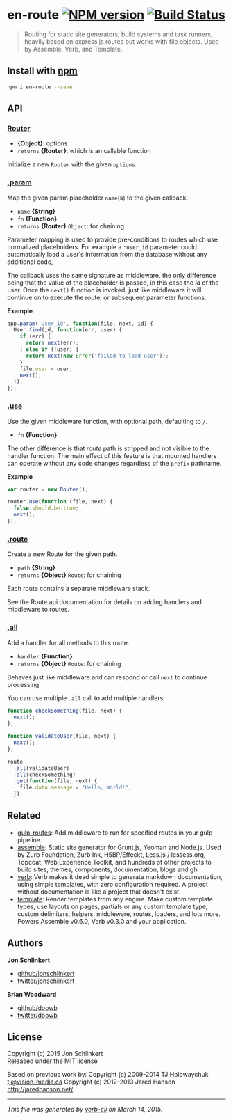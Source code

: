 # en-route [![NPM version](https://badge.fury.io/js/en-route.svg)](http://badge.fury.io/js/en-route)  [![Build Status](https://travis-ci.org/jonschlinkert/en-route.svg)](https://travis-ci.org/jonschlinkert/en-route) 

> Routing for static site generators, build systems and task runners, heavily based on express.js routes but works with file objects. Used by Assemble, Verb, and Template.

## Install with [npm](npmjs.org)

```bash
npm i en-route --save
```

## API
### [Router](./lib/index.js#L23)

* **{Object}**: options    
* `returns` **{Router}**: which is an callable function  

Initialize a new `Router` with the given `options`.

### [.param](./lib/index.js#L82)

Map the given param placeholder `name`(s) to the given callback.

* `name` **{String}**    
* `fn` **{Function}**    
* `returns` **{Router}** `Object`: for chaining  

Parameter mapping is used to provide pre-conditions to routes
which use normalized placeholders. For example a `:user_id` parameter
could automatically load a user's information from the database without
any additional code,

The callback uses the same signature as middleware, the only difference
being that the value of the placeholder is passed, in this case the _id_
of the user. Once the `next()` function is invoked, just like middleware
it will continue on to execute the route, or subsequent parameter functions.

**Example**

```js
app.param('user_id', function(file, next, id) {
  User.find(id, function(err, user) {
    if (err) {
      return next(err);
    } else if (!user) {
      return next(new Error('failed to load user'));
    }
    file.user = user;
    next();
  });
});
```

### [.use](./lib/index.js#L387)

Use the given middleware function, with optional path, defaulting to `/`.

* `fn` **{Function}**    

The other difference is that _route_ path is stripped and not visible
to the handler function. The main effect of this feature is that mounted
handlers can operate without any code changes regardless of the `prefix`
pathname.

**Example**

```js
var router = new Router();

router.use(function (file, next) {
  false.should.be.true;
  next();
});
```

### [.route](./lib/index.js#L446)

Create a new Route for the given path.

* `path` **{String}**    
* `returns` **{Object}** `Route`: for chaining  

Each route contains a separate middleware stack.

See the Route api documentation for details on adding handlers
and middleware to routes.





### [.all](./lib/route.js#L114)

Add a handler for all methods to this route.

* `handler` **{Function}**    
* `returns` **{Object}** `Route`: for chaining  

Behaves just like middleware and can respond or call `next`
to continue processing.

You can use multiple `.all` call to add multiple handlers.

```js
function checkSomething(file, next) {
  next();
};

function validateUser(file, next) {
  next();
};

route
  .all(validateUser)
  .all(checkSomething)
  .get(function(file, next) {
    file.data.message = "Hello, World!";
  });
```



## Related
* [gulp-routes](https://github.com/assemble/gulp-routes): Add middleware to run for specified routes in your gulp pipeline.
* [assemble](http://assemble.io): Static site generator for Grunt.js, Yeoman and Node.js. Used by Zurb Foundation, Zurb Ink, H5BP/Effeckt, Less.js / lesscss.org, Topcoat, Web Experience Toolkit, and hundreds of other projects to build sites, themes, components, documentation, blogs and gh
* [verb](https://github.com/assemble/verb): Verb makes it dead simple to generate markdown documentation, using simple templates, with zero configuration required. A project without documentation is like a project that doesn't exist.
* [template](https://github.com/jonschlinkert/template): Render templates from any engine. Make custom template types, use layouts on pages, partials or any custom template type, custom delimiters, helpers, middleware, routes, loaders, and lots more. Powers Assemble v0.6.0, Verb v0.3.0 and your application.

## Authors
 
**Jon Schlinkert**
 
+ [github/jonschlinkert](https://github.com/jonschlinkert)
+ [twitter/jonschlinkert](http://twitter.com/jonschlinkert) 
 
**Brian Woodward**
 
+ [github/doowb](https://github.com/doowb)
+ [twitter/doowb](http://twitter.com/doowb) 


## License
Copyright (c) 2015 Jon Schlinkert  
Released under the MIT license

Based on previous work by:
Copyright (c) 2009-2014 TJ Holowaychuk <tj@vision-media.ca>
Copyright (c) 2012-2013 Jared Hanson <http://jaredhanson.net/>

***

_This file was generated by [verb-cli](https://github.com/assemble/verb-cli) on March 14, 2015._
<!-- deps:extend-shallow arr-flatten kind-of -->